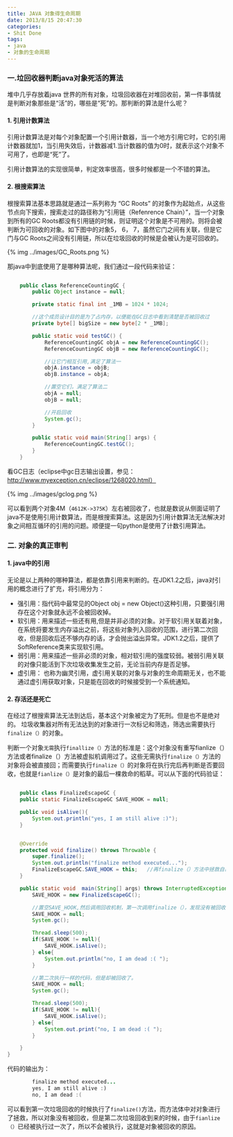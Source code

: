 ```yaml
---
title: JAVA 对象得生命周期
date: 2013/8/15 20:47:30
categories:
- Shit Done
tags:
- java 
- 对象的生命周期
---
```


### **一.垃回收器判断java对象死活的算法**

堆中几乎存放着java 世界的所有对象，垃圾回收器在对堆回收前，第一件事情就是判断对象那些是“活”的，哪些是“死”的。那判断的算法是什么呢？
#### **1. 引用计数算法**

引用计数算法是对每个对象配置一个引用计数器，当一个地方引用它时，它的引用计数器就加1，当引用失效后，计数器减1.当计数器的值为0时，就表示这个对象不可用了，也即是“死”了。

引用计数算法的实现很简单，判定效率很高，很多时候都是一个不错的算法。

<!--more-->
#### **2. 根搜索算法**

根搜索算法基本思路就是通过一系列称为 “GC Roots” 的对象作为起始点，从这些节点向下搜索，搜索走过的路径称为“引用链（Refenrence Chain）”，当一个对象到所有的GC Roots都没有引用链的时候，则证明这个对象是不可用的。则将会被判断为可回收的对象。如下图中的对象5， 6， 7，虽然它门之间有关联，但是它门与GC Roots之间没有引用链，所以在垃圾回收的时候是会被认为是可回收的。

{% img ../images/GC_Roots.png %}

那java中到底使用了是哪种算法呢，我们通过一段代码来验证：

``` java

    public class ReferenceCountingGC {
        public Object instance = null;

        private static final int _1MB = 1024 * 1024;

        //这个成员设计目的是为了占内存，以便能在GC日志中看到清楚是否被回收过
        private byte[] bigSize = new byte[2 * _1MB];

        public static void testGC() {
            ReferenceCountingGC objA = new ReferenceCountingGC();
            ReferenceCountingGC objB = new ReferenceCountingGC();

            //让它门相互引用,满足了算法一
            objA.instance = objB;
            objB.instance = objA;

            //置空它们，满足了算法二
            objA = null;
            objB = null;

            //开启回收
            System.gc();
        }

        public static void main(String[] args) {
            ReferenceCountingGC.testGC();
        }
    }
```

看GC日志（eclipse中gc日志输出设置，参见：http://www.myexception.cn/eclipse/1268020.html）

{% img ../images/gclog.png %}

可以看到两个对象4M（`4612K->375K`）左右被回收了，也就是数说从侧面证明了java不是使用引用计数算法，而是根搜索算法。这是因为引用计数算法无法解决对象之间相互循环的引用的问题。顺便提一句python是使用了计数引用算法。
### **二. 对象的真正审判**
#### **1. java中的引用**

无论是以上两种的哪种算法，都是依靠引用来判断的。在JDK1.2之后，java对引用的概念进行了扩充，将引用分为：
- 强引用：指代码中最常见的Object obj = new Object()这种引用，只要强引用存在这个对象就永远不会被回收掉。
-  软引用：用来描述一些还有用,但是并非必须的对象。对于软引用关联着对象，在系统将要发生内存溢出之前，将这些对象列入回收的范围，进行第二次回收，但是回收后还不够内存的话，才会抛出溢出异常。JDK1.2之后，提供了SoftReference类来实现软引用。
-  弱引用：用来描述一些非必须的对象，相对软引用的强度较弱。被弱引用关联的对像只能活到下次垃圾收集发生之前，无论当前内存是否足够。
-  虚引用： 也称为幽灵引用，虚引用关联的对象与对象的生命周期无关，也不能通过虚引用获取对象，只是能在回收的时候接受到一个系统通知。
#### **2. 存活还是死亡**

在经过了根搜索算法无法到达后，基本这个对象被定为了死刑。但是也不是绝对的。
垃圾收集器对所有无法达到的对象进行一次标记和筛选，筛选出需要执行`finalize（）`的对象。

判断一个对象`无需`执行`finallize（）`方法的标准是：这个对象没有重写fianlize（）方法或者finalize（）方法被虚拟机调用过了。这些无需执行`finalize（）`方法的对象将会被直接回；而需要执行`finalize（）`的对象将在执行完后再判断是否要回收，也就是`fianlize（）`是对象的最后一棵救命的稻草。可以从下面的代码验证：

``` java

    public class FinalizeEscapeGC {
    public static FinalizeEscapeGC SAVE_HOOK = null;

    public void isAlive(){
        System.out.println("yes, I am still alive :)");
    }


    @Override
    protected void finalize() throws Throwable {
        super.finalize();
        System.out.println("finalize method executed...");
        FinalizeEscapeGC.SAVE_HOOK = this;   //再finalize（）方法中拯救自己
    }

    public static void  main(String[] args) throws InterruptedException{
        SAVE_HOOK = new FinalizeEscapeGC();

        //置空SAVE_HOOK,然后调用回收机制，第一次调用finalize（），发现没有被回收。
        SAVE_HOOK = null;
        System.gc();

        Thread.sleep(500);
        if(SAVE_HOOK != null){
            SAVE_HOOK.isAlive();
        } else{
            System.out.println("no, I am dead :( ");
        }

        //第二次执行一样的代码，但是却被回收了。
        SAVE_HOOK = null;
        System.gc();

        Thread.sleep(500);
        if(SAVE_HOOK != null){
            SAVE_HOOK.isAlive();
        } else{
            System.out.print("no, I am dead :( ");
        }

    }
}

```

代码的输出为：

``` java
        finalize method executed...
        yes, I am still alive :)
        no, I am dead :( 
```

可以看到第一次垃圾回收的时候执行了`finalize()`方法，而方法体中对对象进行了拯救，所以对象没有被回收，但是第二次垃圾回收到来的时候，由于`fianlize（）`已经被执行过一次了，所以不会被执行，这就是对象被回收的原因。
